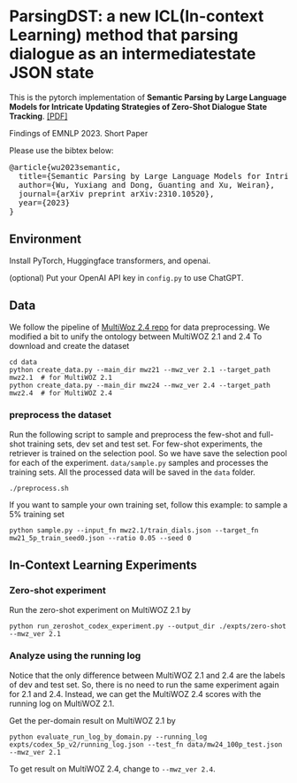 # ParsingDST: a new ICL(In-context Learning) method that parsing dialogue as an intermediatestate JSON state

This is the pytorch implementation of
**Semantic Parsing by Large Language Models for Intricate Updating Strategies of Zero-Shot Dialogue State Tracking**. 
[[PDF]](https://arxiv.org/abs/2310.10520)

Findings of EMNLP 2023. Short Paper

Please use the bibtex below:
<pre>
@article{wu2023semantic,
  title={Semantic Parsing by Large Language Models for Intricate Updating Strategies of Zero-Shot Dialogue State Tracking},
  author={Wu, Yuxiang and Dong, Guanting and Xu, Weiran},
  journal={arXiv preprint arXiv:2310.10520},
  year={2023}
}
</pre>

## Environment
Install PyTorch, Huggingface transformers, and openai.

(optional) Put your OpenAI API key in `config.py` to use ChatGPT.

## Data
We follow the pipeline of [MultiWoz 2.4 repo](https://github.com/smartyfh/MultiWOZ2.4/) for data preprocessing.
We modified a bit to unify the ontology between MultiWOZ 2.1 and 2.4
To download and create the dataset
```console
cd data
python create_data.py --main_dir mwz21 --mwz_ver 2.1 --target_path mwz2.1  # for MultiWOZ 2.1
python create_data.py --main_dir mwz24 --mwz_ver 2.4 --target_path mwz2.4  # for MultiWOZ 2.4
```

### preprocess the dataset
Run the following script to sample and preprocess the few-shot and full-shot training sets, dev set and test set. 
For few-shot experiments, the retriever is trained on the selection pool. So we have save the selection pool for each of the experiment.
`data/sample.py` samples and processes the training sets.
All the processed data will be saved in the `data` folder.
```console
./preprocess.sh
```

If you want to sample your own training set, follow this example:
to sample a 5% training set
```console
python sample.py --input_fn mwz2.1/train_dials.json --target_fn mw21_5p_train_seed0.json --ratio 0.05 --seed 0
```

## In-Context Learning Experiments
### Zero-shot experiment
Run the zero-shot experiment on MultiWOZ 2.1 by
```console
python run_zeroshot_codex_experiment.py --output_dir ./expts/zero-shot --mwz_ver 2.1
```

### Analyze using the running log
Notice that the only difference between MultiWOZ 2.1 and 2.4 are the labels of dev and test set. So, there is no need to run the same experiment again for 2.1 and 2.4. Instead, we can get the MultiWOZ 2.4 scores with the running log on MultiWOZ 2.1. 

Get the per-domain result on MultiWOZ 2.1 by
```console
python evaluate_run_log_by_domain.py --running_log expts/codex_5p_v2/running_log.json --test_fn data/mw24_100p_test.json --mwz_ver 2.1
```

To get result on MultiWOZ 2.4, change to `--mwz_ver 2.4`.

